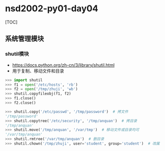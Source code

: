 # nsd2002-py01-day04

[TOC]

## 系统管理模块

### shutil模块

- https://docs.python.org/zh-cn/3/library/shutil.html
- 用于复制、移动文件和目录

```python
>>> import shutil
>>> f1 = open('/etc/hosts', 'rb')
>>> f2 = open('/tmp/zhuji', 'wb')
>>> shutil.copyfileobj(f1, f2)
>>> f1.close()
>>> f2.close()

>>> shutil.copy('/etc/passwd', '/tmp/password')  # 拷文件
'/tmp/password'
>>> shutil.copytree('/etc/security', '/tmp/anquan')  # 拷目录
'/tmp/anquan'
>>> shutil.move('/tmp/anquan', '/var/tmp')  # 移动文件或目录均可
'/var/tmp/anquan'
>>> shutil.rmtree('/var/tmp/anquan')  # 删目录
>>> shutil.chown('/tmp/zhuji', user='student', group='student')  # 改属主属组
```









